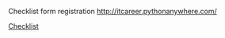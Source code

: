 Checklist form registration http://itcareer.pythonanywhere.com/ 

<a href="https://docs.google.com/spreadsheets/d/1wl8IWvHgI3Wbii4BytI888pVbTW8utJTBO00RwLysNo/edit#gid=1290780270">Checklist</a>
